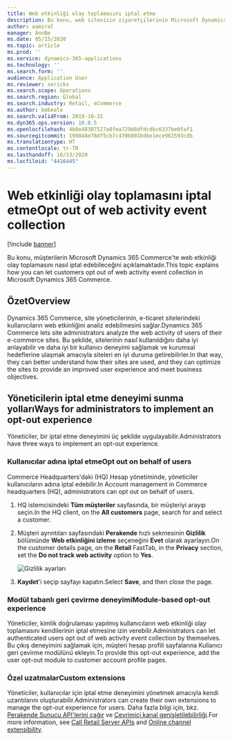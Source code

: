 ```yaml
---
title: Web etkinliği olay toplamasını iptal etme
description: Bu konu, web sitenizin ziyaretçilerinin Microsoft Dynamics 365 Commerce'teki web etkinliği olay toplamasını nasıl iptal etmesine izin verebileceğinizi açıklamaktadır.
author: aamiral
manager: AnnBe
ms.date: 05/15/2020
ms.topic: article
ms.prod: ''
ms.service: dynamics-365-applications
ms.technology: ''
ms.search.form: ''
audience: Application User
ms.reviewer: sericks
ms.search.scope: Operations
ms.search.region: Global
ms.search.industry: Retail, eCommerce
ms.author: bebeale
ms.search.validFrom: 2019-10-31
ms.dyn365.ops.version: 10.0.5
ms.openlocfilehash: 4b0e48307527a8fea729d8dfdcdbc6337be0faf1
ms.sourcegitcommit: 199848e78df5cb7c439b001bdbe1ece963593cdb
ms.translationtype: HT
ms.contentlocale: tr-TR
ms.lasthandoff: 10/13/2020
ms.locfileid: "4416445"
---
```

# <a name="opt-out-of-web-activity-event-collection"></a><span data-ttu-id="b18c8-103">Web etkinliği olay toplamasını iptal etme</span><span class="sxs-lookup"><span data-stu-id="b18c8-103">Opt out of web activity event collection</span></span>
[!include [banner](includes/banner.md)]

<span data-ttu-id="b18c8-104">Bu konu, müşterilerin Microsoft Dynamics 365 Commerce'te web etkinliği olay toplamasını nasıl iptal edebileceğini açıklamaktadır.</span><span class="sxs-lookup"><span data-stu-id="b18c8-104">This topic explains how you can let customers opt out of web activity event collection in Microsoft Dynamics 365 Commerce.</span></span>

## <a name="overview"></a><span data-ttu-id="b18c8-105">Özet</span><span class="sxs-lookup"><span data-stu-id="b18c8-105">Overview</span></span>

<span data-ttu-id="b18c8-106">Dynamics 365 Commerce, site yöneticilerinin, e-ticaret sitelerindeki kullanıcıların web etkinliğini analiz edebilmesini sağlar.</span><span class="sxs-lookup"><span data-stu-id="b18c8-106">Dynamics 365 Commerce lets site administrators analyze the web activity of users of their e-commerce sites.</span></span> <span data-ttu-id="b18c8-107">Bu şekilde, sitelerinin nasıl kullanıldığını daha iyi anlayabilir ve daha iyi bir kullanıcı deneyimi sağlamak ve kurumsal hedeflerine ulaşmak amacıyla siteleri en iyi duruma getirebilirler.</span><span class="sxs-lookup"><span data-stu-id="b18c8-107">In that way, they can better understand how their sites are used, and they can optimize the sites to provide an improved user experience and meet business objectives.</span></span>


## <a name="ways-for-administrators-to-implement-an-opt-out-experience"></a><span data-ttu-id="b18c8-108">Yöneticilerin iptal etme deneyimi sunma yolları</span><span class="sxs-lookup"><span data-stu-id="b18c8-108">Ways for administrators to implement an opt-out experience</span></span>

<span data-ttu-id="b18c8-109">Yöneticiler, bir iptal etme deneyimini üç şekilde uygulayabilir.</span><span class="sxs-lookup"><span data-stu-id="b18c8-109">Administrators have three ways to implement an opt-out experience.</span></span>

### <a name="opt-out-on-behalf-of-users"></a><span data-ttu-id="b18c8-110">Kullanıcılar adına iptal etme</span><span class="sxs-lookup"><span data-stu-id="b18c8-110">Opt out on behalf of users</span></span>

<span data-ttu-id="b18c8-111">Commerce Headquarters'daki (HQ) Hesap yönetiminde, yöneticiler kullanıcıların adına iptal edebilir.</span><span class="sxs-lookup"><span data-stu-id="b18c8-111">In Account management in Commerce headquarters (HQ), administrators can opt out on behalf of users.</span></span>

1. <span data-ttu-id="b18c8-112">HQ istemcisindeki **Tüm müşteriler** sayfasında, bir müşteriyi arayıp seçin.</span><span class="sxs-lookup"><span data-stu-id="b18c8-112">In the HQ client, on the **All customers** page, search for and select a customer.</span></span>
1. <span data-ttu-id="b18c8-113">Müşteri ayrıntıları sayfasındaki **Perakende** hızlı sekmesinin **Gizlilik** bölümünde **Web etkinliğini izleme** seçeneğini **Evet** olarak ayarlayın.</span><span class="sxs-lookup"><span data-stu-id="b18c8-113">On the customer details page, on the **Retail** FastTab, in the **Privacy** section, set the **Do not track web activity** option to **Yes**.</span></span>

    ![Gizlilik ayarları](media/Disablepersonalizationpart2.png)

1. <span data-ttu-id="b18c8-115">**Kaydet**'i seçip sayfayı kapatın.</span><span class="sxs-lookup"><span data-stu-id="b18c8-115">Select **Save**, and then close the page.</span></span>

### <a name="module-based-opt-out-experience"></a><span data-ttu-id="b18c8-116">Modül tabanlı geri çevirme deneyimi</span><span class="sxs-lookup"><span data-stu-id="b18c8-116">Module-based opt-out experience</span></span>

<span data-ttu-id="b18c8-117">Yöneticiler, kimlik doğrulaması yapılmış kullanıcıların web etkinliği olay toplamasını kendilerinin iptal etmesine izin verebilir.</span><span class="sxs-lookup"><span data-stu-id="b18c8-117">Administrators can let authenticated users opt out of web activity event collection by themselves.</span></span> <span data-ttu-id="b18c8-118">Bu çıkış deneyimini sağlamak için, müşteri hesap profili sayfalarına Kullanıcı geri çevirme modülünü ekleyin.</span><span class="sxs-lookup"><span data-stu-id="b18c8-118">To provide this opt-out experience, add the user opt-out module to customer account profile pages.</span></span>

### <a name="custom-extensions"></a><span data-ttu-id="b18c8-119">Özel uzatmalar</span><span class="sxs-lookup"><span data-stu-id="b18c8-119">Custom extensions</span></span>

<span data-ttu-id="b18c8-120">Yöneticiler, kullanıcılar için iptal etme deneyimini yönetmek amacıyla kendi uzantılarını oluşturabilir.</span><span class="sxs-lookup"><span data-stu-id="b18c8-120">Administrators can create their own extensions to manage the opt-out experience for users.</span></span> <span data-ttu-id="b18c8-121">Daha fazla bilgi için, bkz. [Perakende Sunucu API'lerini çağır](e-commerce-extensibility/call-retail-server-apis.md) ve [Çevrimiçi kanal genişletilebilirliği](e-commerce-extensibility/overview.md).</span><span class="sxs-lookup"><span data-stu-id="b18c8-121">For more information, see [Call Retail Server APIs](e-commerce-extensibility/call-retail-server-apis.md) and [Online channel extensibility](e-commerce-extensibility/overview.md).</span></span>
